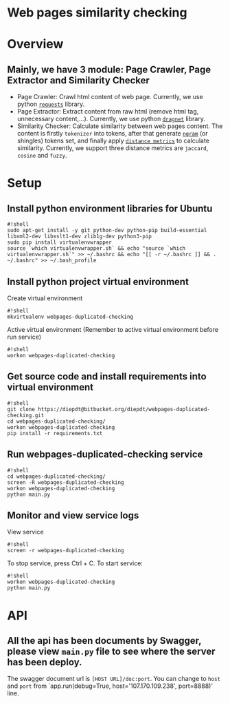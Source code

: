 # Web pages similarity checking #

# Overview #
## Mainly, we have 3 module: Page Crawler, Page Extractor and Similarity Checker ##
* Page Crawler: Crawl html content of web page. Currently, we use python [`requests`](https://github.com/kennethreitz/requests) library.
* Page Extractor: Extract content from raw html (remove html tag, unnecessary content,...). Currently, we use python [`dragnet`](https://github.com/seomoz/dragnet)  library.
* Similarity Checker: Calculate similarity between web pages content. The content is firstly `tokenizer` into tokens, after that generate [`ngram`](https://en.wikipedia.org/wiki/N-gram) (or shingles) tokens set, and finally apply [`distance metrics`](http://dataaspirant.com/2015/04/11/five-most-popular-similarity-measures-implementation-in-python/) to calculate similarity. Currently, we support three distance metrics are `jaccard`, `cosine` and `fuzzy`.
# Setup #
## Install python environment libraries for Ubuntu ##
```
#!shell
sudo apt-get install -y git python-dev python-pip build-essential libxml2-dev libxslt1-dev zlib1g-dev python3-pip
sudo pip install virtualenvwrapper
source `which virtualenvwrapper.sh` && echo "source `which virtualenvwrapper.sh`" >> ~/.bashrc && echo "[[ -r ~/.bashrc ]] && . ~/.bashrc" >> ~/.bash_profile

```
## Install python project virtual environment ##
Create virtual environment
```
#!shell
mkvirtualenv webpages-duplicated-checking

```
Active virtual environment (Remember to active virtual environment before run service)
```
#!shell
workon webpages-duplicated-checking

```
## Get source code and install requirements into virtual environment ##

```
#!shell
git clone https://diepdt@bitbucket.org/diepdt/webpages-duplicated-checking.git
cd webpages-duplicated-checking/
workon webpages-duplicated-checking
pip install -r requirements.txt

```
## Run webpages-duplicated-checking service ##
```
#!shell
cd webpages-duplicated-checking/
screen -R webpages-duplicated-checking
workon webpages-duplicated-checking
python main.py

```
## Monitor and view service logs ##
View service
```
#!shell
screen -r webpages-duplicated-checking

```
To stop service, press Ctrl + C.
To start service:
```
#!shell
workon webpages-duplicated-checking
python main.py

```
# API #
## All the api has been documents by Swagger, please view `main.py` file to see where the server has been deploy. ##
The swagger document url is `[HOST URL]/doc:port`. You can change to `host` and `port` from `app.run(debug=True, host='107.170.109.238', port=8888)' line.